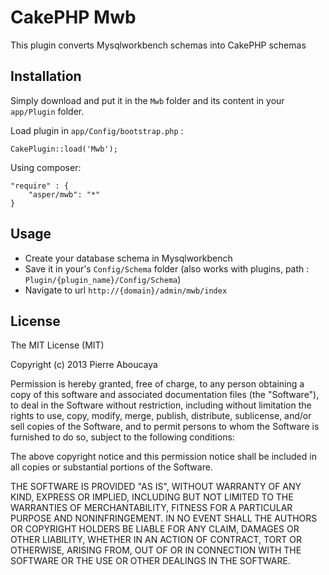 CakePHP Mwb
===========

This plugin converts Mysqlworkbench schemas into CakePHP schemas

Installation
------------

Simply download and put it in the `Mwb` folder and its content in your `app/Plugin` folder.

Load plugin in `app/Config/bootstrap.php` :

	CakePlugin::load('Mwb');

Using composer: 

    "require" : {
        "asper/mwb": "*"
    }

Usage
-----

- Create your database schema in Mysqlworkbench
- Save it in your's `Config/Schema` folder (also works with plugins, path : `Plugin/{plugin_name}/Config/Schema`)
- Navigate to url `http://{domain}/admin/mwb/index`

License
-------

The MIT License (MIT)

Copyright (c) 2013 Pierre Aboucaya

Permission is hereby granted, free of charge, to any person obtaining a copy of this software and associated documentation files (the "Software"), to deal in the Software without restriction, including without limitation the rights to use, copy, modify, merge, publish, distribute, sublicense, and/or sell copies of the Software, and to permit persons to whom the Software is furnished to do so, subject to the following conditions:

The above copyright notice and this permission notice shall be included in all copies or substantial portions of the Software.

THE SOFTWARE IS PROVIDED "AS IS", WITHOUT WARRANTY OF ANY KIND, EXPRESS OR IMPLIED, INCLUDING BUT NOT LIMITED TO THE WARRANTIES OF MERCHANTABILITY, FITNESS FOR A PARTICULAR PURPOSE AND NONINFRINGEMENT. IN NO EVENT SHALL THE AUTHORS OR COPYRIGHT HOLDERS BE LIABLE FOR ANY CLAIM, DAMAGES OR OTHER LIABILITY, WHETHER IN AN ACTION OF CONTRACT, TORT OR OTHERWISE, ARISING FROM, OUT OF OR IN CONNECTION WITH THE SOFTWARE OR THE USE OR OTHER DEALINGS IN THE SOFTWARE.
